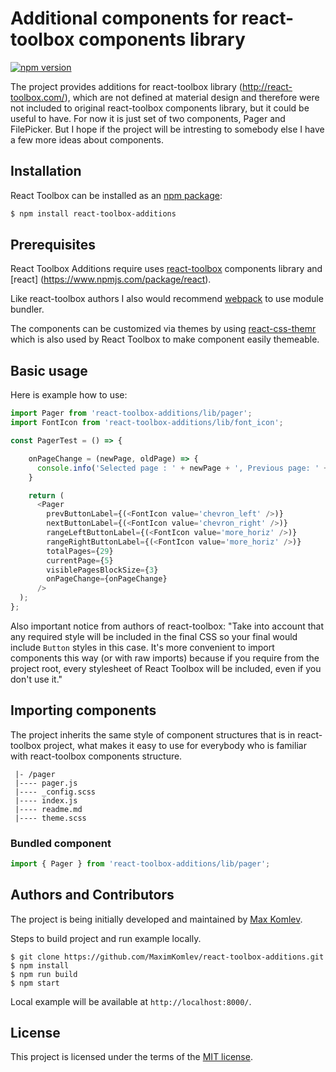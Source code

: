 # Additional components for react-toolbox components library

[![npm version](https://img.shields.io/badge/npm-v1.1.2-blue.svg?style=flat-square)](https://www.npmjs.org/package/react-toolbox-additions)

The project provides additions for react-toolbox library (http://react-toolbox.com/),
which are not defined at material design and therefore were not included to original react-toolbox components library,
but it could be useful to have. For now it is just set of two components, Pager and FilePicker. 
But I hope if the project will be intresting to somebody else I have a few more ideas about components.

## Installation

React Toolbox can be installed as an [npm package](https://www.npmjs.org/package/react-toolbox-additions):

```bash
$ npm install react-toolbox-additions
```
## Prerequisites

React Toolbox Additions require uses [react-toolbox](https://www.npmjs.com/package/react-toolbox) components library and [react] (https://www.npmjs.com/package/react).

Like react-toolbox authors I also would recommend [webpack](https://webpack.github.io/) to use module bundler.

The components can be customized via themes by using [react-css-themr](https://github.com/javivelasco/react-css-themr) which is also used by React Toolbox to make component easily themeable.

## Basic usage

Here is example how to use:

```js
import Pager from 'react-toolbox-additions/lib/pager';
import FontIcon from 'react-toolbox-additions/lib/font_icon';

const PagerTest = () => {

    onPageChange = (newPage, oldPage) => {
      console.info('Selected page : ' + newPage + ', Previous page: ' + oldPage);
    }

    return (
      <Pager 
        prevButtonLabel={(<FontIcon value='chevron_left' />)}
        nextButtonLabel={(<FontIcon value='chevron_right' />)}
        rangeLeftButtonLabel={(<FontIcon value='more_horiz' />)}
        rangeRightButtonLabel={(<FontIcon value='more_horiz' />)}
        totalPages={29}
        currentPage={5}
        visiblePagesBlockSize={3}
        onPageChange={onPageChange}
      />
  );
};
```

Also important notice from authors of react-toolbox:
"Take into account that any required style will be included in the final CSS so your final would include `Button` styles in this case. It's more convenient to import components this way (or with raw imports) because if you require from the project root, every stylesheet of React Toolbox will be included, even if you don't use it."

## Importing components

The project inherits the same style of component structures that is in react-toolbox project, what makes it easy to use for everybody who is familiar with react-toolbox components structure.
```
 |- /pager
 |---- pager.js
 |---- _config.scss
 |---- index.js
 |---- readme.md
 |---- theme.scss
```

### Bundled component

```js
import { Pager } from 'react-toolbox-additions/lib/pager';
```

## Authors and Contributors

The project is being initially developed and maintained by [Max Komlev](https://github.com/MaximKomlev).

Steps to build project and run example locally.

```
$ git clone https://github.com/MaximKomlev/react-toolbox-additions.git
$ npm install
$ npm run build
$ npm start
```

Local example will be available at `http://localhost:8000/`.

## License

This project is licensed under the terms of the [MIT license](https://github.com/MaximKomlev/react-toolbox-additions/blob/master/LICENSE).
